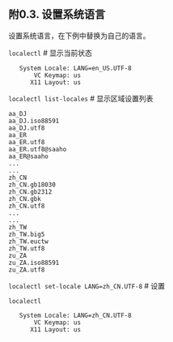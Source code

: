 ## 附0.3. 设置系统语言

设置系统语言，在下例中替换为自己的语言。

`localectl` # 显示当前状态

```
   System Locale: LANG=en_US.UTF-8
       VC Keymap: us
      X11 Layout: us
```

`localectl list-locales` # 显示区域设置列表

```
aa_DJ
aa_DJ.iso88591
aa_DJ.utf8
aa_ER
aa_ER.utf8
aa_ER.utf8@saaho
aa_ER@saaho
...
...
zh_CN
zh_CN.gb18030
zh_CN.gb2312
zh_CN.gbk
zh_CN.utf8
...
...
zh_TW
zh_TW.big5
zh_TW.euctw
zh_TW.utf8
zu_ZA
zu_ZA.iso88591
zu_ZA.utf8
```

`localectl set-locale LANG=zh_CN.UTF-8` # 设置

`localectl`

```
   System Locale: LANG=zh_CN.UTF-8
       VC Keymap: us
      X11 Layout: us
```

